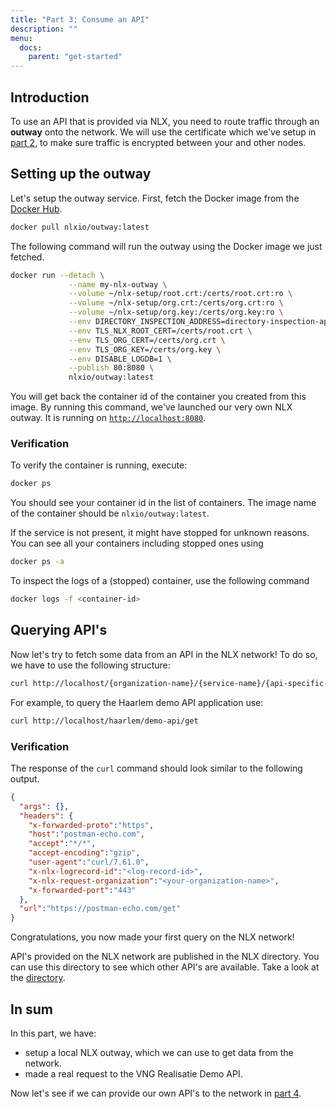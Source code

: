 ```yaml
---
title: "Part 3: Consume an API"
description: ""
menu:
  docs:
    parent: "get-started"
---
```


## Introduction

To use an API that is provided via NLX, you need to route traffic through an **outway** onto the network.
We will use the certificate which we've setup in [part 2](../create-certificates), to make sure traffic is encrypted between your and other nodes.

## Setting up the outway

Let's setup the outway service. First, fetch the Docker image from the [Docker Hub](https://hub.docker.com/u/nlxio).

```bash
docker pull nlxio/outway:latest
```

The following command will run the outway using the Docker image we just fetched.

```bash
docker run --detach \
             --name my-nlx-outway \
             --volume ~/nlx-setup/root.crt:/certs/root.crt:ro \
             --volume ~/nlx-setup/org.crt:/certs/org.crt:ro \
             --volume ~/nlx-setup/org.key:/certs/org.key:ro \
             --env DIRECTORY_INSPECTION_ADDRESS=directory-inspection-api.demo.nlx.io:443 \
             --env TLS_NLX_ROOT_CERT=/certs/root.crt \
             --env TLS_ORG_CERT=/certs/org.crt \
             --env TLS_ORG_KEY=/certs/org.key \
             --env DISABLE_LOGDB=1 \
             --publish 80:8080 \
             nlxio/outway:latest
```

You will get back the container id of the container you created from this image.
By running this command, we've launched our very own NLX outway. It is running on [`http://localhost:8080`](http://localhost:8080).

### Verification

To verify the container is running, execute:

```bash
docker ps
```

You should see your container id in the list of containers. The image name  of the container should be `nlxio/outway:latest`.

If the service is not present, it might have stopped for unknown reasons. You can see all your containers including stopped ones using

```bash
docker ps -a
```

To inspect the logs of a (stopped) container, use the following command

```bash
docker logs -f <container-id>
```

## Querying API's

Now let's try to fetch some data from an API in the NLX network!
To do so, we have to use the following structure:

```bash
curl http://localhost/{organization-name}/{service-name}/{api-specific-path}
```

For example, to query the Haarlem demo API application use:

```bash
curl http://localhost/haarlem/demo-api/get
```

### Verification

The response of the `curl` command should look similar to the following output.

```json
{
  "args": {},
  "headers": {
    "x-forwarded-proto":"https",
    "host":"postman-echo.com",
    "accept":"*/*",
    "accept-encoding":"gzip",
    "user-agent":"curl/7.61.0",
    "x-nlx-logrecord-id":"<log-record-id>",
    "x-nlx-request-organization":"<your-organization-name>",
    "x-forwarded-port":"443"
  },
  "url":"https://postman-echo.com/get"
}
```

Congratulations, you now made your first query on the NLX network!

API's provided on the NLX network are published in the NLX directory. You can use this directory to see which other API's are available.
Take a look at the [directory](https://directory.nlx.io).

## In sum

In this part, we have:

- setup a local NLX outway, which we can use to get data from the network.
- made a real request to the VNG Realisatie Demo API.

Now let's see if we can provide our own API's to the network in [part 4](../provide-an-api).

